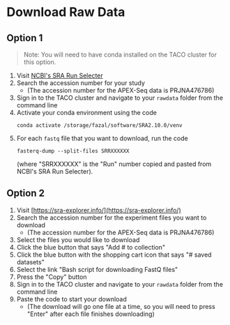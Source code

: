 # Download Raw Data


## Option 1

> Note: You will need to have conda installed on the TACO cluster for this option.

1. Visit [NCBI's SRA Run Selecter](https://www.ncbi.nlm.nih.gov/Traces/study/)
2. Search the accession number for your study
   - (The accession number for the APEX-Seq data is PRJNA476786)
3. Sign in to the TACO cluster and navigate to your `rawdata` folder from the command line
4. Activate your conda environment using the code
   ```
   conda activate /storage/fazal/software/SRA2.10.0/venv
   ```
5. For each `fastq` file that you want to download, run the code
   ```
   fasterq-dump --split-files SRRXXXXXX
   ```
   (where "SRRXXXXXX" is the "Run" number copied and pasted from NCBI's SRA Run Selecter).


## Option 2
1. Visit [https://sra-explorer.info/](https://sra-explorer.info/)
2. Search the accession number for the experiment files you want to download
   - (The accession number for the APEX-Seq data is PRJNA476786)
3. Select the files you would like to download
4. Click the blue button that says "Add # to collection"
5. Click the blue button with the shopping cart icon that says "# saved datasets"
6. Select the link "Bash script for downloading FastQ files"
7. Press the "Copy" button
8. Sign in to the TACO cluster and navigate to your `rawdata` folder from the command line
9. Paste the code to start your download
   - (The download will go one file at a time, so you will need to press "Enter" after each file 
     finishes downloading) 
     

